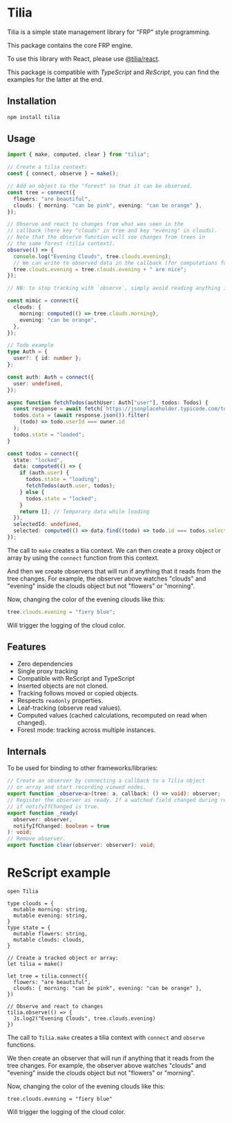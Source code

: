 # Tilia

Tilia is a simple state management library for "FRP" style programming.

This package contains the core FRP engine.

To use this library with React, please use [@tilia/react](https://github.com/tiliajs/tilia).

This package is compatible with _TypeScript_ and _ReScript_, you can find the examples for the latter at the end.

## Installation

```sh
npm install tilia
```

## Usage

```ts
import { make, computed, clear } from "tilia";

// Create a tilia context:
const { connect, observe } = make();

// Add an object to the "forest" so that it can be observed.
const tree = connect({
  flowers: "are beautiful",
  clouds: { morning: "can be pink", evening: "can be orange" },
});

// Observe and react to changes from what was seen in the
// callback (here key "clouds" in tree and key "evening" in clouds).
// Note that the observe function will see changes from trees in
// the same forest (tilia context).
observe(() => {
  console.log("Evening Clouds", tree.clouds.evening);
  // We can write to observed data in the callback (for computations for example)
  tree.clouds.evening = tree.clouds.evening + " are nice";
});

// NB: to stop tracking with `observe`, simply avoid reading anything in the callback.

const mimic = connect({
  clouds: {
    morning: computed(() => tree.clouds.morning),
    evening: "can be orange",
  },
});

// Todo example
type Auth = {
  user?: { id: number };
};

const auth: Auth = connect({
  user: undefined,
});

async function fetchTodos(authUser: Auth["user"], todos: Todos) {
  const response = await fetch(`https://jsonplaceholder.typicode.com/todos`);
  todos.data = (await response.json()).filter(
    (todo) => todo.userId === owner.id
  );
  todos.state = "loaded";
}

const todos = connect({
  state: "locked",
  data: computed(() => {
    if (auth.user) {
      todos.state = "loading";
      fetchTodos(auth.user, todos);
    } else {
      todos.state = "locked";
    }
    return []; // Temporary data while loading
  }),
  selectedId: undefined,
  selected: computed(() => data.find((todo) => todo.id === todos.selectedId)),
});
```

The call to `make` creates a tiia context. We can then create a proxy object or array by using the `connect` function from this context.

And then we create observers that will run if anything that it reads from the
tree changes. For example, the observer above watches "clouds" and "evening" inside the clouds
object but not "flowers" or "morning".

Now, changing the color of the evening clouds like this:

```ts
tree.clouds.evening = "fiery blue";
```

Will trigger the logging of the cloud color.

## Features

- Zero dependencies
- Single proxy tracking
- Compatible with ReScript and TypeScript
- Inserted objects are not cloned.
- Tracking follows moved or copied objects.
- Respects `readonly` properties.
- Leaf-tracking (observe read values).
- Computed values (cached calculations, recomputed on read when changed).
- Forest mode: tracking across multiple instances.

## Internals

To be used for binding to other frameworks/libraries:

```ts
// Create an observer by connecting a callback to a Tilia object
// or array and start recording viewed nodes.
export function _observe<a>(tree: a, callback: () => void): observer;
// Register the observer as ready. If a watched field changed during recording, notify
// if notifyIfChanged is true.
export function _ready(
  observer: observer,
  notifyIfChanged: boolean = true
): void;
// Remove observer.
export function clear(observer: observer): void;
```

# ReScript example

```res
open Tilia

type clouds = {
  mutable morning: string,
  mutable evening: string,
}
type state = {
  mutable flowers: string,
  mutable clouds: clouds,
}

// Create a tracked object or array:
let tilia = make()

let tree = tilia.connect({
  flowers: "are beautiful",
  clouds: { morning: "can be pink", evening: "can be orange" },
})

// Observe and react to changes
tilia.observe(() => {
  Js.log2("Evening Clouds", tree.clouds.evening)
})
```

The call to `Tilia.make` creates a tilia context with `connect` and `observe` functions.

We then create an observer that will run if anything that it reads from the
tree changes. For example, the observer above watches "clouds" and "evening" inside the clouds
object but not "flowers" or "morning".

Now, changing the color of the evening clouds like this:

```res
tree.clouds.evening = "fiery blue"
```

Will trigger the logging of the cloud color.

